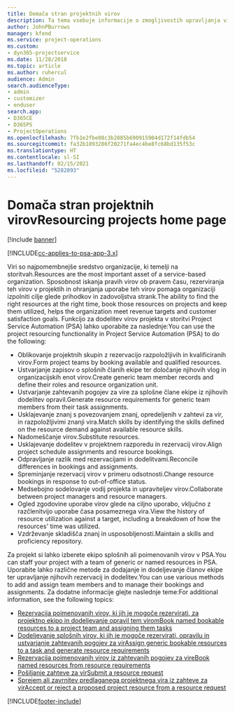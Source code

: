 ```yaml
---
title: Domača stran projektnih virov
description: Ta tema vsebuje informacije o zmogljivostih upravljanja virov v aplikaciji Project Service Automation (PSA) za Dynamics 365.
author: JohnPBurrows
manager: kfend
ms.service: project-operations
ms.custom:
- dyn365-projectservice
ms.date: 11/28/2018
ms.topic: article
ms.author: ruhercul
audience: Admin
search.audienceType:
- admin
- customizer
- enduser
search.app:
- D365CE
- D365PS
- ProjectOperations
ms.openlocfilehash: 7fb1e2fbe08c3b2885b690915904d172f14fdb54
ms.sourcegitcommit: fa32b1893286f20271fa4ec4be8fc68bd135f53c
ms.translationtype: HT
ms.contentlocale: sl-SI
ms.lasthandoff: 02/15/2021
ms.locfileid: "5282893"
---
```

# <a name="resourcing-projects-home-page"></a><span data-ttu-id="9508f-103">Domača stran projektnih virov</span><span class="sxs-lookup"><span data-stu-id="9508f-103">Resourcing projects home page</span></span>

[!include [banner](../includes/psa-now-project-operations.md)]

[!INCLUDE[cc-applies-to-psa-app-3.x](../includes/cc-applies-to-psa-app-3x.md)]

<span data-ttu-id="9508f-104">Viri so najpomembnejše sredstvo organizacije, ki temelji na storitvah.</span><span class="sxs-lookup"><span data-stu-id="9508f-104">Resources are the most important asset of a service-based organization.</span></span> <span data-ttu-id="9508f-105">Sposobnost iskanja pravih virov ob pravem času, rezerviranja teh virov v projektih in ohranjanja uporabe teh virov pomaga organizaciji izpolniti cilje glede prihodkov in zadovoljstva strank.</span><span class="sxs-lookup"><span data-stu-id="9508f-105">The ability to find the right resources at the right time, book those resources on projects and keep them utilized, helps the organization meet revenue targets and customer satisfaction goals.</span></span> <span data-ttu-id="9508f-106">Funkcijo za dodelitev virov projekta v storitvi Project Service Automation (PSA) lahko uporabite za naslednje:</span><span class="sxs-lookup"><span data-stu-id="9508f-106">You can use the project resourcing functionality in Project Service Automation (PSA) to do the following:</span></span>

- <span data-ttu-id="9508f-107">Oblikovanje projektnih skupin z rezervacijo razpoložljivih in kvalificiranih virov.</span><span class="sxs-lookup"><span data-stu-id="9508f-107">Form project teams by booking available and qualified resources.</span></span>
- <span data-ttu-id="9508f-108">Ustvarjanje zapisov o splošnih članih ekipe ter določanje njihovih vlog in organizacijskih enot virov.</span><span class="sxs-lookup"><span data-stu-id="9508f-108">Create generic team member records and define their roles and resource organization unit.</span></span>
- <span data-ttu-id="9508f-109">Ustvarjanje zahtevanih pogojev za vire za splošne člane ekipe iz njihovih dodelitev opravil.</span><span class="sxs-lookup"><span data-stu-id="9508f-109">Generate resource requirements for generic team members from their task assignments.</span></span>
- <span data-ttu-id="9508f-110">Usklajevanje znanj s povezovanjem znanj, opredeljenih v zahtevi za vir, in razpoložljivimi znanji vira.</span><span class="sxs-lookup"><span data-stu-id="9508f-110">Match skills by identifying the skills defined on the resource demand against available resource skills.</span></span>
- <span data-ttu-id="9508f-111">Nadomeščanje virov.</span><span class="sxs-lookup"><span data-stu-id="9508f-111">Substitute resources.</span></span>
- <span data-ttu-id="9508f-112">Usklajevanje dodelitev v projektnem razporedu in rezervacij virov.</span><span class="sxs-lookup"><span data-stu-id="9508f-112">Align project schedule assignments and resource bookings.</span></span>
- <span data-ttu-id="9508f-113">Odpravljanje razlik med rezervacijami in dodelitvami.</span><span class="sxs-lookup"><span data-stu-id="9508f-113">Reconcile differences in bookings and assignments.</span></span>
- <span data-ttu-id="9508f-114">Spreminjanje rezervacij virov v primeru odsotnosti.</span><span class="sxs-lookup"><span data-stu-id="9508f-114">Change resource bookings in response to out-of-office status.</span></span>
- <span data-ttu-id="9508f-115">Medsebojno sodelovanje vodij projekta in upraviteljev virov.</span><span class="sxs-lookup"><span data-stu-id="9508f-115">Collaborate between project managers and resource managers.</span></span>
- <span data-ttu-id="9508f-116">Ogled zgodovine uporabe virov glede na ciljno uporabo, vključno z razčlenitvijo uporabe časa posameznega vira.</span><span class="sxs-lookup"><span data-stu-id="9508f-116">View the history of resource utilization against a target, including a breakdown of how the resources' time was utilized.</span></span>
- <span data-ttu-id="9508f-117">Vzdrževanje skladišča znanj in usposobljenosti.</span><span class="sxs-lookup"><span data-stu-id="9508f-117">Maintain a skills and proficiency repository.</span></span>


<span data-ttu-id="9508f-118">Za projekt si lahko izberete ekipo splošnih ali poimenovanih virov v PSA.</span><span class="sxs-lookup"><span data-stu-id="9508f-118">You can staff your project with a team of generic or named resources in PSA.</span></span> <span data-ttu-id="9508f-119">Uporabite lahko različne metode za dodajanje in dodeljevanje članov ekipe ter upravljanje njihovih rezervacij in dodelitev.</span><span class="sxs-lookup"><span data-stu-id="9508f-119">You can use various methods to add and assign team members and to manage their bookings and assignments.</span></span> <span data-ttu-id="9508f-120">Za dodatne informacije glejte naslednje teme:</span><span class="sxs-lookup"><span data-stu-id="9508f-120">For additional information, see the following topics:</span></span>

- [<span data-ttu-id="9508f-121">Rezervacija poimenovanih virov, ki jih je mogoče rezervirati, za projektno ekipo in dodeljevanje opravil tem virom</span><span class="sxs-lookup"><span data-stu-id="9508f-121">Book named bookable resources to a project team and assigning them tasks</span></span>](assign-named-bookable-resource.md)
- [<span data-ttu-id="9508f-122">Dodeljevanje splošnih virov, ki jih je mogoče rezervirati, opravilu in ustvarjanje zahtevanih pogojev za vir</span><span class="sxs-lookup"><span data-stu-id="9508f-122">Assign generic bookable resources to a task and generate resource requirements</span></span>](assign-generic-bookable-resource.md)
- [<span data-ttu-id="9508f-123">Rezervacija poimenovanih virov iz zahtevanih pogojev za vire</span><span class="sxs-lookup"><span data-stu-id="9508f-123">Book named resources from resource requirements</span></span>](book-named-resource.md)
- [<span data-ttu-id="9508f-124">Pošiljanje zahteve za vir</span><span class="sxs-lookup"><span data-stu-id="9508f-124">Submit a resource request</span></span>](submit-resource-request.md)
- [<span data-ttu-id="9508f-125">Sprejem ali zavrnitev predlaganega projektnega vira iz zahteve za vir</span><span class="sxs-lookup"><span data-stu-id="9508f-125">Accept or reject a proposed project resource from a resource request</span></span>](accept-reject-proposed-resource.md)


[!INCLUDE[footer-include](../includes/footer-banner.md)]